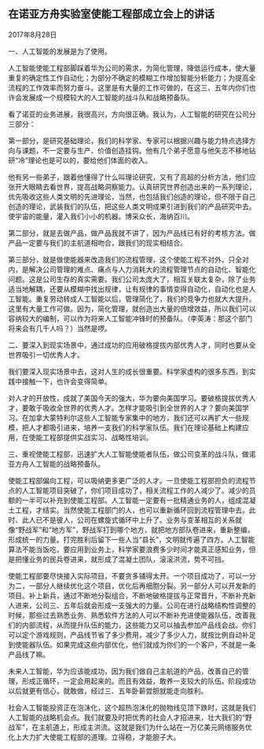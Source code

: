 ## 在诺亚方舟实验室使能工程部成立会上的讲话

2017年8月28日



一、人工智能的发展是为了使用。

人工智能使能工程部脚踩着华为公司的需求，为简化管理，降低运行成本，使大量重复的确定性工作自动化；为部分不确定的模糊工作增加智能分析能力；为提高全流程的工作效率而努力奋斗。这里是有大量的工作可做的，在这三、五年内你们也许会发展成一个规模较大的人工智能的战斗队和战略预备队。

看了诺亚的业务进展，我很高兴，方向很正确。我认为，人工智能的研究在公司分三部分：

第一部分，是研究基础理论，我们的科学家、专家可以根据兴趣与能力特点选择方向与课题，不一定要与生产、价值创造挂钩。他有几个弟子愿意与他矢志不移地钻研“冷”理论也是可以的，要给他们体面的收入。

他有另一些弟子，跟着他懂得了什么叫理论研究，又有了高超的分析方法，他们应张开大眼睛去看世界，提高战略洞察能力。认真研究世界创造出来的一系列理论，优先吸收这些人类文明的先进理论，当然，也包括我们创造的理论，但不限于自己创造的理论，武装我们的队伍，把这些人类文明成果引进到我们的产品研究中去。使宇宙的能量，灌入我们小小的机器。博采众长，海纳百川。

第二部分，就是去做产品，做产品我就不讲了，因为产品线已有好的考核方法。做产品一定要与我们的主航道相吻合，跟我们的现实相结合。

第三部分，就是做使能器来改造我们的流程管理，这个使能工程不对外，只全对内，是解决公司管理的难点、痛点与人力消耗大的流程管理节点的自动化、智能化问题。这是公司生存的真实需要。我们公司太庞大了，相互关联太复杂，除了业务适当地解耦，还要从模糊中找出规律，让有规律的事情变得自动化，自动化也是人工智能。重复劳动转成人工智能以后，管理简化了，我们的竞争力也就大大提升。这里有大量工作可做。因为，简化管理，就创造出大量的倍增效益，所以我们可以容纳较大的编制，可以作为将来人工智能冲锋时的预备队。（李英涛：那这个部门将来会有几千人吗？）当然是啰。

二、要深入到现实场景中，通过成功的应用破格提拔内部优秀人才，同时也要从全世界吸引一切优秀人才。

我们要深入现实场景中去，这对人生的成长很重要。科学家虚构的很多东西，到实践中接触一下，也许会变得简单。

对人才的开放性，成就了美国今天的强大，华为要向美国学习。要破格提拔优秀人才，要敢于吸收全世界的优秀人才。怎样才能吸引到全世界的人才？要向美国学习。在加拿大蒙特利尔这些人工智能专家集中的地方，我们还可以再扩大一些规模，把人才都吸引进来，培养一支我们的科学家队伍。我们在理论基础上构建应用，在使能工程部提供实战实习、战略性培训。

三、重视使能工程部，迅速扩大人工智能使能者队伍，做公司变革的战斗队，做诺亚方舟人工智能的战略预备队。

使能工程部偏向工程，可以吸纳更多更广泛的人才。一旦使能工程部担负的流程节点的人工智能项目突破了，你们项目成功了，相关流程工作的人减少了。减少的员额的一半可以补充到使能工程部。人工智能一定要有一批精通业务的人，组成混凝土工程，才结实。当然使能工程部门的人，也可以重新循环回到流程管理中去。此时、此人已不是彼人，公司在螺旋式循环中上升了。业务与变革相互的关系就像“野战军”和“地方军”，野战军打到哪个地方，就把地方部队卷进来，重新整编，形成统一的力量。打完胜利后留下一些人当“县长”，文明就传遍了四方。人工智能算法不能当饭吃，要应用到业务上，科学家要浪费多少时间才能真正感知业务，但是把懂业务的民兵卷进来，就形成了混凝土团队，滚滚洪流，势不可挡。

使能工程部要尽快接入实际项目，不要贪多铺得太开。一个项目成功了，可以一分为二，一部分人继续优化这个项目，优化后再细胞分裂。另一部分人可以开发新的项目。补上新兵，通过不断地分裂组合，不断地破格提拔与正常晋升，不断补充新人进来，公司三、五年后就会形成一支强大的力量。公司在进行战略结构性调整的时候，那些过去熟悉业务、熟悉软件方法的人可以不断补充进使能器队伍，改善我们的内部流程，从而提升队伍的能力，这些能力又可以抽去参加产品线会战。你们可以定个游戏规则，产品线节省了多少费用，减少了多少人力，就按比例自动补足到使能器队伍。如果完成这些内部优化，他们就成为你们的一个客户，不就是一条产品线了嘛。

未来人工智能，华为应该能成功，因为我们做自己主航道的产品，改善自己的管理，形成正循环，一定会用起来的。而且有效益，敢养一支较大的队伍。阶段成功以后就更有信心，就敢做，经过三、五年卧薪尝胆就能走向胜利。

社会人工智能投资正在泡沫化，这个超热泡沫化的抛物线见顶下跌时，这就是我们人工智能的战略机会点。我们就要及时把优秀的社会人才招进来，壮大我们的“野战军”，在主航道上，形成主洪流。这就是我们为什么站在一万亿美元网络服务优化上大力扩大使能工程部的道理。立得稳，才能胆子大。

